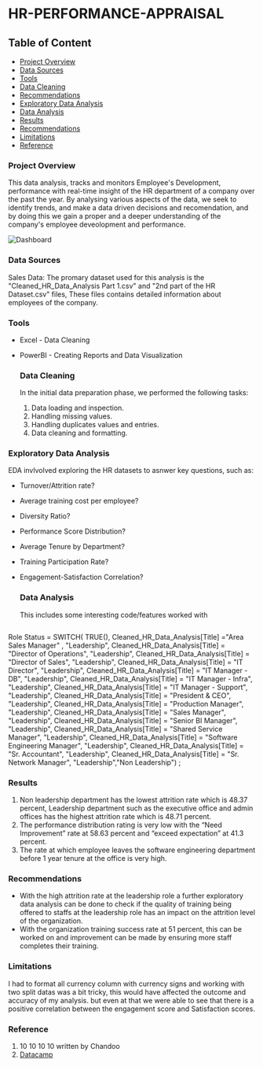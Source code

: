 # HR-PERFORMANCE-APPRAISAL

## Table of Content

- [Project Overview](#project-overview)
- [Data Sources](#data-sources)
- [Tools](#tools)
- [Data Cleaning](#data-cleaning)
- [Recommendations](#recommendations)
- [Exploratory Data Analysis](#exploratory-data-analysis)
- [Data Analysis](#data-analysis)
- [Results](#results)
- [Recommendations](#recommendations)
- [Limitations](#limitations)
- [Reference](#reference)

### Project Overview

This data analysis, tracks and monitors Employee's Development, performance  with real-time insight of the HR department of a company over the past the year. By analysing various aspects of the data, we seek to identify trends, and make a data driven decisions and recomendation, and by doing this we gain a proper and a deeper understanding of the company's employee deveolopment and performance.

![Dashboard](https://github.com/user-attachments/assets/602dfa20-da0f-477d-b030-3ab0ca5107ca)


### Data Sources

Sales Data: The promary dataset used for this analysis is the "Cleaned_HR_Data_Analysis Part 1.csv" and "2nd part of the HR Dataset.csv" files, These files contains detailed information about employees of the company.

### Tools

- Excel - Data Cleaning
- PowerBI - Creating Reports and Data Visualization



  ### Data Cleaning

  In the initial data preparation phase, we performed the following tasks:
  1. Data loading and inspection.
  2. Handling missing values.
  3. Handling duplicates values and entries.
  4. Data cleaning and formatting.

### Exploratory Data Analysis

EDA invlvolved exploring the HR datasets to asnwer key questions, such as:

- Turnover/Attrition rate?
- Average training cost per employee?
- Diversity Ratio?
- Performance Score Distribution?
- Average Tenure by Department?
- Training Participation Rate?
- Engagement-Satisfaction Correlation?


  ### Data Analysis
  This includes some interesting code/features worked with

   ```Powerbi
Role Status = SWITCH( TRUE(), Cleaned_HR_Data_Analysis[Title] ="Area Sales Manager" , "Leadership",
Cleaned_HR_Data_Analysis[Title] = "Director of Operations", "Leadership", 
Cleaned_HR_Data_Analysis[Title] = "Director of Sales", "Leadership",
Cleaned_HR_Data_Analysis[Title] = "IT Director", "Leadership",
Cleaned_HR_Data_Analysis[Title] = "IT Manager -DB", "Leadership", 
Cleaned_HR_Data_Analysis[Title] = "IT Manager - Infra", "Leadership",
Cleaned_HR_Data_Analysis[Title] = "IT Manager - Support", "Leadership", 
Cleaned_HR_Data_Analysis[Title] = "President & CEO", "Leadership",
Cleaned_HR_Data_Analysis[Title] = "Production Manager", "Leadership",
Cleaned_HR_Data_Analysis[Title] = "Sales Manager", "Leadership",
Cleaned_HR_Data_Analysis[Title] = "Senior BI Manager", "Leadership",
Cleaned_HR_Data_Analysis[Title] = "Shared Service Manager", "Leadership",
Cleaned_HR_Data_Analysis[Title] = "Software Engineering Manager", "Leadership",
Cleaned_HR_Data_Analysis[Title] = "Sr. Accountant", "Leadership",
Cleaned_HR_Data_Analysis[Title] = "Sr. Network Manager", "Leadership","Non Leadership") ;



### Results

1. Non leadership department has the lowest attrition rate which is 48.37 percent, Leadership department such as the executive office and admin offices  has the highest attrition rate which is 48.71 percent.
2. The performance distribution rating is very low with the “Need Improvement” rate at 58.63 percent and “exceed expectation” at  41.3 percent.
3. The rate at which employee leaves the software engineering department before 1 year tenure at the office is very high.

### Recommendations

- With the high attrition rate at the leadership role a further exploratory data analysis can be done to check if the quality of training being offered to staffs at the leadership role has an impact on the attrition level of the organization.
- With the organization training success rate at 51 percent, this can be worked on and improvement can be made by ensuring more staff completes their training.

### Limitations
I had to format all currency column with currency signs and working with two split datas was a bit tricky, this would have affected the outcome and accuracy  of my analysis. but even at that we were able to see that there is a positive correlation between the engagement score and Satisfaction scores.


### Reference

1. 10 10 10 10 written by Chandoo
2. [Datacamp](https://campus.datacamp.com/pdf/web/viewer.html?file=https://projector-video-pdf-converter.datacamp.com/33412/chapter4.pdf#page=16)



